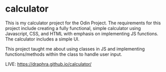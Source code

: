 # calculator
This is my calculator project for the Odin Project.
The requirements for this project include creating a fully functional, simple calculator using Javascript, CSS, and HTML with emphasis on implementing JS functions. The calculator includes a simple UI.

This project taught me about using classes in JS and implementing functions/methods within the class to handle user input.


LIVE: https://draphra.github.io/calculator/
